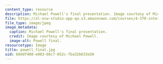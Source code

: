 ```yaml
---
content_type: resource
description: Michael Powell's final presentation. Image courtesy of Michael Powell.
file: https://ol-ocw-studio-app-qa.s3.amazonaws.com/courses/4-370-interrogative-design-workshop-fall-2005/b0ddf480e08366c7852cfba32b633a50_powell_final.jpg
file_type: image/jpeg
image_metadata:
  caption: Michael Powell's final presentation.
  credit: Image courtesy of Michael Powell.
  image-alt: Powell final.
resourcetype: Image
title: powell_final.jpg
uid: b0ddf480-e083-66c7-852c-fba32b633a50
---
```

